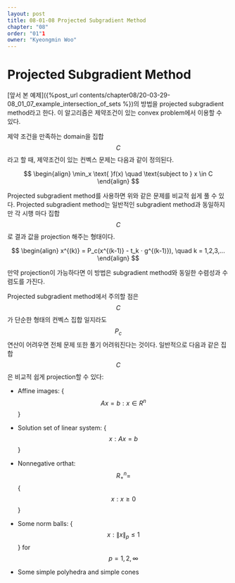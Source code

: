 ```yaml
---
layout: post
title: 08-01-08 Projected Subgradient Method
chapter: "08"
order: "01"1
owner: "Kyeongmin Woo"
---
```


# Projected Subgradient Method

[앞서 본 예제]({%post_url contents/chapter08/20-03-29-08_01_07_example_intersection_of_sets %})의 방법을 projected subgradient method라고 한다. 이 알고리즘은 제약조건이 있는 convex problem에서 이용할 수 있다.  

제약 조건을 만족하는 domain을 집합 $$C$$라고 할 때, 제약조건이 있는 컨벡스 문제는 다음과 같이 정의된다.

>
$$ \begin{align}
\min_x \text{ }f(x) \quad \text{subject to } x \in C
\end{align} $$

Projected subgradient method를 사용하면 위와 같은 문제를 비교적 쉽게 풀 수 있다. Projected subgradient method는 일반적인 subgradient method과 동일하지만 각 시행 마다 집합 $$C$$로 결과 값을 projection 해주는 형태이다. 

>
$$ \begin{align}
x^{(k)} = P_c(x^{(k-1)} - t_k ⋅ g^{(k-1)}), \quad k = 1,2,3,...
\end{align} $$

만약 projection이 가능하다면 이 방법은 subgradient method와 동일한 수렴성과 수렴도를 가진다. 

Projected subgradient method에서 주의할 점은 $$C$$가 단순한 형태의 컨벡스 집합 일지라도 $$P_c$$ 연산이 어려우면 전체 문제 또한 풀기 어려워진다는 것이다. 일반적으로 다음과 같은 집합 $$C$$은 비교적 쉽게 projection할 수 있다:

- Affine images: {$$Ax=b : x \in R^{n}$$} 
 
- Solution set of linear system: {$$x: Ax=b$$}

- Nonnegative orthat: $$R_+^{n} =  $${$$x: x\ge 0$$} 

- Some norm balls: {$$x: \lVert x \lVert _p \le 1 $$} for $$p=1,2,\infty$$

- Some simple polyhedra and simple cones 
